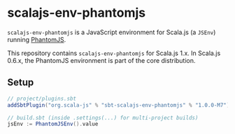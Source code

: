 # scalajs-env-phantomjs

`scalajs-env-phantomjs` is a JavaScript environment for Scala.js (a `JSEnv`)
running [PhantomJS](http://phantomjs.org/).

This repository contains `scalajs-env-phantomjs` for Scala.js 1.x. In Scala.js
0.6.x, the PhantomJS environment is part of the core distribution.

## Setup

```scala
// project/plugins.sbt
addSbtPlugin("org.scala-js" % "sbt-scalajs-env-phantomjs" % "1.0.0-M7")

// build.sbt (inside .settings(...) for multi-project builds)
jsEnv := PhantomJSEnv().value
```

